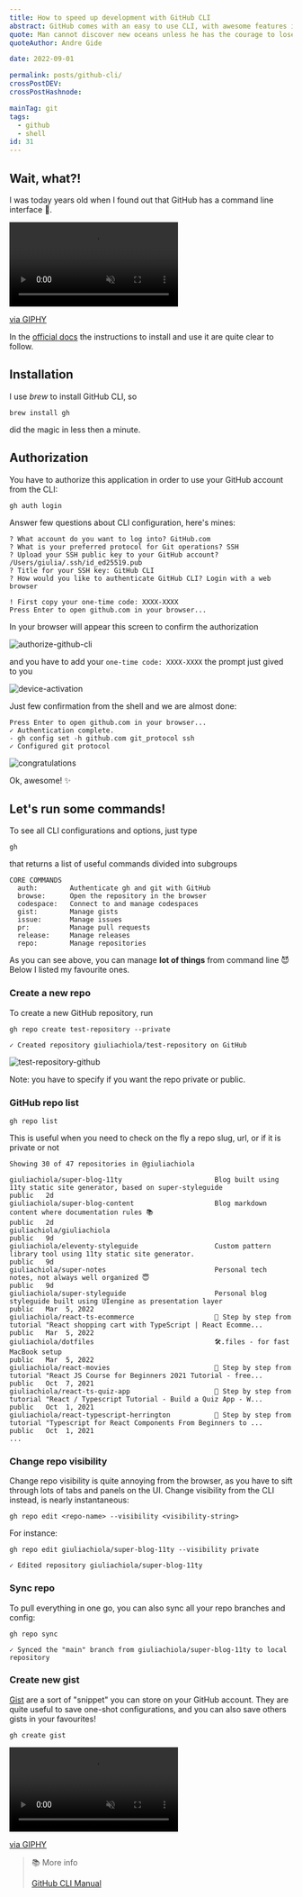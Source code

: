 ```yaml
---
title: How to speed up development with GitHub CLI
abstract: GitHub comes with an easy to use CLI, with awesome features in it.
quote: Man cannot discover new oceans unless he has the courage to lose sight of the shore.
quoteAuthor: Andre Gide

date: 2022-09-01

permalink: posts/github-cli/
crossPostDEV: 
crossPostHashnode: 

mainTag: git
tags:
  - github
  - shell
id: 31
---
```


## Wait, what?!

I was today years old when I found out that GitHub has a command line interface 🤯.

<div class="s-giphy s-giphy--small-d">
  <video autoplay loop muted playsinline>
    <source src="https://i.giphy.com/media/zMpHQobxFfCE0/giphy.mp4" type="video/mp4">
  </video>
  <p><a href="https://media.giphy.com/media/zMpHQobxFfCE0/giphy.gif">via GIPHY</a></p>
</div>

In the [official docs](https://cli.github.com/) the instructions to install and use it are quite clear to follow.

## Installation

I use _brew_ to install GitHub CLI, so

```shell
brew install gh
```

did the magic in less then a minute.

## Authorization

You have to authorize this application in order to use your GitHub account from the CLI:

```shell
gh auth login
```

Answer few questions about CLI configuration, here's mines:

```shell
? What account do you want to log into? GitHub.com
? What is your preferred protocol for Git operations? SSH
? Upload your SSH public key to your GitHub account? /Users/giulia/.ssh/id_ed25519.pub
? Title for your SSH key: GitHub CLI
? How would you like to authenticate GitHub CLI? Login with a web browser

! First copy your one-time code: XXXX-XXXX
Press Enter to open github.com in your browser...
```

In your browser will appear this screen to confirm the authorization

![authorize-github-cli](https://res.cloudinary.com/giuliachiola/image/upload/v1662011978/super-blog/031-github-cli/authorize-github-cli_wzm6r5.png)

and you have to add your `one-time code: XXXX-XXXX` the prompt just gived to you

![device-activation](https://res.cloudinary.com/giuliachiola/image/upload/v1662011978/super-blog/031-github-cli/device-activation_zsdjcw.png)

Just few confirmation from the shell and we are almost done:

```shell
Press Enter to open github.com in your browser...
✓ Authentication complete.
- gh config set -h github.com git_protocol ssh
✓ Configured git protocol
```

![congratulations](https://res.cloudinary.com/giuliachiola/image/upload/v1662011978/super-blog/031-github-cli/congratulations_a4rz5a.png)

Ok, awesome! ✨

## Let's run some commands!

To see all CLI configurations and options, just type

```shell
gh
```

that returns a list of useful commands divided into subgroups

```shell
CORE COMMANDS
  auth:        Authenticate gh and git with GitHub
  browse:      Open the repository in the browser
  codespace:   Connect to and manage codespaces
  gist:        Manage gists
  issue:       Manage issues
  pr:          Manage pull requests
  release:     Manage releases
  repo:        Manage repositories
```

As you can see above, you can manage **lot of things** from command line 😈 Below I listed my favourite ones.

### Create a new repo

To create a new GitHub repository, run

```shell
gh repo create test-repository --private

✓ Created repository giuliachiola/test-repository on GitHub
```

![test-repository-github](https://res.cloudinary.com/giuliachiola/image/upload/v1662012410/super-blog/031-github-cli/test-repository-github_hshmkm.png)


Note: you have to specify if you want the repo private or public.

### GitHub repo list

```shell
gh repo list
```

This is useful when you need to check on the fly a repo slug, url, or if it is private or not

```shell
Showing 30 of 47 repositories in @giuliachiola

giuliachiola/super-blog-11ty                       Blog built using 11ty static site generator, based on super-styleguide               public   2d
giuliachiola/super-blog-content                    Blog markdown content where documentation rules 📚                                    public   2d
giuliachiola/giuliachiola                                                                                                                public   9d
giuliachiola/eleventy-styleguide                   Custom pattern library tool using 11ty static site generator.                         public   9d
giuliachiola/super-notes                           Personal tech notes, not always well organized 😇                                     public   9d
giuliachiola/super-styleguide                      Personal blog styleguide built using UIengine as presentation layer                   public   Mar  5, 2022
giuliachiola/react-ts-ecommerce                    📒 Step by step from tutorial "React shopping cart with TypeScript | React Ecomme...  public   Mar  5, 2022
giuliachiola/dotfiles                              🛠.files - for fast MacBook setup                                                     public   Mar  5, 2022
giuliachiola/react-movies                          📒 Step by step from tutorial "React JS Course for Beginners 2021 Tutorial - free...  public   Oct  7, 2021
giuliachiola/react-ts-quiz-app                     📒 Step by step from tutorial "React / Typescript Tutorial - Build a Quiz App - W...  public   Oct  1, 2021
giuliachiola/react-typescript-herrington           📒 Step by step from tutorial "Typescript for React Components From Beginners to ...  public   Oct  1, 2021
...
```

### Change repo visibility

Change repo visibility is quite annoying from the browser, as you have to sift through lots of tabs and panels on the UI. Change visibility from the CLI instead, is nearly instantaneous:

```shell
gh repo edit <repo-name> --visibility <visibility-string>
```

For instance:

```shell
gh repo edit giuliachiola/super-blog-11ty --visibility private

✓ Edited repository giuliachiola/super-blog-11ty
```

### Sync repo

To pull everything in one go, you can also sync all your repo branches and config:

```shell
gh repo sync

✓ Synced the "main" branch from giuliachiola/super-blog-11ty to local repository
```

### Create new gist

[Gist](https://docs.github.com/en/get-started/writing-on-github/editing-and-sharing-content-with-gists/creating-gists) are a sort of "snippet" you can store on your GitHub account. They are quite useful to save one-shot configurations, and you can also save others gists in your favourites!

```shell
gh create gist
```

<div class="s-giphy s-giphy--small-d">
  <video autoplay loop muted playsinline>
    <source src="https://i.giphy.com/media/ndSat6hAmqXnO/giphy-loop.mp4" type="video/mp4">
  </video>
  <p><a href="https://media0.giphy.com/media/ndSat6hAmqXnO/giphy-loop.mp4?cid=dda24d5093e1b63df6c1b63cb6c71ec256c24d915cb35226\u0026rid=giphy-loop.mp4\u0026ct=g">via GIPHY</a></p>
</div>

> 📚 More info
>
> [GitHub CLI Manual](https://cli.github.com/manual/)

